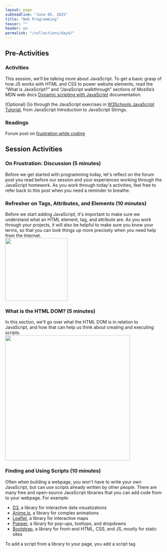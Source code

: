 ```yaml
---
layout: page
subheadline: "June 05, 2025"
title: "Web Programming"
teaser: ""
header: no
permalink: "/collections/day4/"
---
```


## Pre-Activities
### Activities
This session, we’ll be talking more about JavaScript. To get a basic grasp of how JS works with HTML and CSS to power website elements, read the “What is JavaScript?” and “JavaScript walkthrough” sections of Mozilla’s MDN web docs [Dynamic scripting with JavaScript](https://developer.mozilla.org/en-US/docs/Learn_web_development/Core/Scripting) documentation.

(Optional) Go through the JavaScript exercises in [W3Schools JavaScript Tutorial](https://www.w3schools.com/js/js_intro.asp), from JavaScript Introduction to JavaScript Strings.

### Readings
Forum post on [frustration while coding](https://discuss.codecademy.com/t/dealing-with-frustration-while-learning-to-code/512136)

## Session Activities
### On Frustration: Discussion (5 minutes)
Before we get started with programming today, let's reflect on the forum post you read before our session and your experiences working through the JavaScript homework. 
As you work through today's activities, feel free to refer back to this post when you need a reminder to breathe.

### Refresher on Tags, Attributes, and Elements (10 minutes)
Before we start adding JavaScript, it's important to make sure we understand what an HTML element, tag, and attribute are. As you work through your projects, it will also be helpful to make sure you know your terms, so that you can look things up more precisely when you need help from the Internet. <br>
<img src="https://cornell-colab.github.io/2025-SummerDH/images/qr-quizziz.jpg" height=200px>

### What is the HTML DOM? (5 minutes)
In this section, we'll go over what the HTML DOM is in relation to JavaScript, and how that can help us think about creating and executing scripts. <br>
<img src="https://www.tutorialspoint.com/html/images/html_dom.jpg" height="400" style="text-align:center;">

### Finding and Using Scripts (10 minutes)
Often when building a webpage, you won't have to write your own JavaScript, but can use scripts already written by other people. There are many free and open-source JavaScript libraries that you can add code from to your webpage. For example:
* [D3](https://d3js.org/), a library for interactive data visualizations
* [Anime.js](https://animejs.com/), a library for complex animations
* [Leaflet](https://leafletjs.com/), a library for interactive maps
* [Popper](https://floating-ui.com/?utm_source=popper.js.org), a library for pop-ups, tooltops, and dropdowns
* [Bootstrap](https://getbootstrap.com/), a library for front-end HTML, CSS, and JS, mostly for static sites

To add a script from a library to your page, you add a script tag <script type='text/javascript' src="SOURCE-LIBRARY-URL"> to the head of your HTML document. You'll then add the script to the body of your HTML document using script tags.

In pairs, find a module in any of the JavaScript libraries above and add it to a new webpage in one of your GitHub repositories. Next, find a module not in one of the libraries above (use your awesome Googling skills) and add it to your webpage.

### Adding JavaScript (25 minutes building, 5 minute share-out)
In pairs for the next ten minutes, take the time to write a script for the webpage you built yesterday that will change something in your CSS or HTML. The JS functions can do whatever you want, but it’s worth considering writing a script that may relate to your project. For example, Marijke might want to add a script that plays audio on clicking a piece of text. Nic might want to add a progress tracker of some sort. Brume might want to extract all of the titles of headings into a list. Gorka might want to make an image open up in a new tab on click. See the list below for an example of scripts you might want to considering editing or recreating:
* [Change HTML content](https://www.w3schools.com/js/tryit.asp?filename=tryjs_intro_inner_html)
* [Change CSS](https://www.w3schools.com/js/tryit.asp?filename=tryjs_intro_style)
* [Rainbow background button](https://github.com/kam535/sample-pages/blob/main/rainbow-bg.html)
* [Rainbow words buttons](https://github.com/kam535/sample-pages/blob/main/rainbow.html)
* [Image carousel](https://github.com/kam535/sample-pages/blob/main/birds.html)
* [Play/pause audio on click](https://github.com/kam535/sample-pages/blob/main/honks.html)

<hr>
Break (15 minutes)
<hr>


## References
All programmers, regardless of how long they've been coding, rely on resource lists to help them write and debug their code. Here are a few that you can refer to when you're writing:
* [W3 Schools JavaScript examples](https://www.w3schools.com/js/js_examples.asp)
* [W3 Schools HTML events examples](https://www.w3schools.com/js/js_events_examples.asp)
* [DevDocs](https://devdocs.io/)
* [CSS grid cheat sheet](https://alialaa.github.io/css-grid-cheat-sheet/)
* [JS cheat sheet](https://htmlcheatsheet.com/js/)
* Google searches for your problem that end in "JS Fiddle" or "Stack Overflow" are helpful. 

## Post-Activities
Continue to work on your two scripts from today's session. If you need help, reach out to Kiran or Matt.
(Optional) Keep working through programming exercises in W3 Tutorials.
